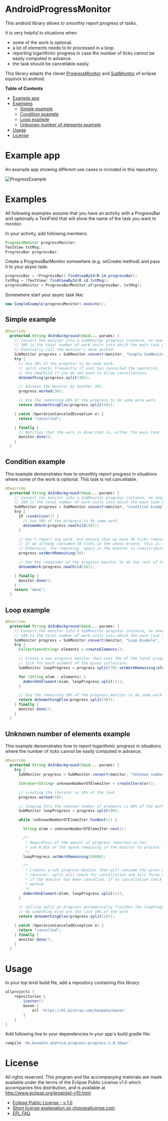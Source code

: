 # AndroidProgressMonitor

This android library allows to smoothly report progress of tasks.

It is very helpful in situations when
 * some of the work is optional.
 * a lot of elements needs to br processed in a loop.
 * reporting logarithmic progress in case the number of ticks cannot be easily computed in advance.
 * the task should be cancellable easily.

This library adapts the clever [ProgressMonitor](https://git.io/vz9n0) and [SubMonitor](https://git.io/vz9n1)
 of eclipse equinox to android.
 
**Table of Contents**
- [Example app](#)
- [Examples](#)
	- [Simple example](#)
	- [Condition example](#)
	- [Loop example](#)
	- [Unknown number of elements example](#)
- [Usage](#)
- [License](#)

# Example app

An example app showing different use cases is included in this repository.

![ProgressExample](https://raw.githubusercontent.com/baumato/AndroidProgressMonitor/master/doc/ProgressExample.gif)

# Examples

All following examples assume that you have an activity with a ProgressBar and optionally a
 TextField that will show the name of the task you want to monitor.
 
In your activity, add following members:

```java
ProgressMonitor progressMonitor;
TextView txtMsg;
ProgressBar progressBar;
```

Create a ProgressBarMonitor somewhere (e.g. onCreate method) and pass it to your async task:

```java
progressBar = (ProgressBar) findViewById(R.id.progressBar);
txtMsg = (TextView) findViewById(R.id.txtMsg);
progressMonitor = ProgressBarMonitor.of(progressBar, txtMsg);
```

Somewhere start your async task like:

```java
new SimpleExample(progressMonitor).execute();
```

## Simple example

```java
@Override
  protected String doInBackground(Void... params) {
    // Convert the monitor into a SubMonitor progress instance, no need to call beginTask.
    // 100 is the total number of work units into which the main task gets subdivided.
    // Eventually call the monitor's done method.
    SubMonitor progress = SubMonitor.convert(monitor, "Simple SubMonitor Example", 100);
    try {
      // Use 30% of the progress to do some work.
      // split checks frequently if user has cancelled the operation.
      // Use newChild if you do not want to allow cancellations.
      doSomething(progress.split(30));

      // Advance the monitor by another 30%.
      progress.worked(30);

      // Use the remaining 40% of the progress to do some more work.
      return doSomethingElse(progress.split(40));

    } catch (OperationCanceledException e) {
      return "cancelled";

    } finally {
      // Notifies that the work is done;that is, either the main task is completed or the user canceled it.
      monitor.done();
    }
  }
```
 
## Condition example

This example demonstrates how to smoothly report progress in situations where some of the work is optional. This task is not cancellable.

```java
@Override
  protected String doInBackground(Void... params) {
    // Convert the monitor into a SubMonitor progress instance, no need to call beginTask.
    // 100 is the total number of work units into which the main task gets subdivided.
    SubMonitor progress = SubMonitor.convert(monitor, "Condition Example", 100);
    try {
      if (condition()) {
        // Use 50% of the progress to do some work,
        doSomeWork(progress.newChild(50));
      }

      // Don't report any work, but ensure that we have 50 ticks remaining on the progress monitor.
      // If we already consumed 50 ticks in the above branch, this is a no-op.
      // Otherwise, the remaining  space in the monitor is redistributed into 50 ticks.
      progress.setWorkRemaining(50);

      // Use the remainder of the progress monitor to do the rest of the work.
      doSomeWork(progress.newChild(50));

    } finally {
      monitor.done();
    }
    return "done";
  }
```

## Loop example

```java
@Override
  protected String doInBackground(Void... params) {
    // Convert the monitor into a SubMonitor progress instance, no need to call beginTask.
    // 100 is the total number of work units into which the main task is been subdivided.
    SubMonitor progress = SubMonitor.convert(monitor, "Loop Example", 100);
    try {
      Collection<String> elements = createElements();

      // Create a new progress monitor that uses 70% of the total progress and will allocate one
      // tick for each element of the given collection.
      SubMonitor loopProgress = progress.split(70).setWorkRemaining(elements.size());

      for (String elem : elements) {
        doWorkOnElement(elem, loopProgress.split(1));
      }

      // Use the remaining 30% of the progress monitor to do some work outside the loop
      return doSomethingElse(progress.split(30));
    } finally {
      monitor.done();
    }
  }
```

## Unknown number of elements example

This example demonstrates how to report logarithmic progress in situations where the number of ticks cannot be easily computed in advance.

```java
@Override
  protected String doInBackground(Void... params) {
    try {
      SubMonitor progress = SubMonitor.convert(monitor, "Unknown number of elements example", 100);

      Iterator<String> unknownNumberOfElemsIter = createIterator();

      // creating the iterator is 10% of the task.
      progress.worked(10);

      // looping thru the unknown number of elements is 80% of the work.
      SubMonitor loopProgress = progress.split(80);

      while (unknownNumberOfElemsIter.hasNext()) {

        String elem = unknownNumberOfElemsIter.next();

        /*
         * Regardless of the amount of progress reported so far,
         * use 0.01% of the space remaining in the monitor to process the next element.
         */
        loopProgress.setWorkRemaining(10000);

        /*
         * Creates a sub progress monitor that will consume the given number of ticks from the
         * receiver. split will check for cancellation and will throw an OperationCanceledException
         * if the monitor has been cancelled. If no cancellation check is needed, use newChild
         * method.
         */
        doWorkOnElement(elem, loopProgress.split(1));
      }

      // calling split on progress automatically finishes the loopProgress.
      // do something else are the last 10% of the work
      return doSomethingElse(progress.split(10));

    } catch (OperationCanceledException e) {
      return "cancelled";
    } finally {
      monitor.done();
    }
  }
```

# Usage

In your top level build file, add a repository containing this library:

```gradle
allprojects {
    repositories {
        jcenter()
        maven {
            url 'https://dl.bintray.com/baumato/maven'
        }
    }
}
```

Add following line to your dependencies in your app's build.gradle file:

```gradle
compile 'de.baumato.android.progress:progress:1.0.1@aar'
```

# License

All rights reserved. This program and the accompanying materials
are made available under the terms of the Eclipse Public License v1.0
which accompanies this distribution, and is available at
http://www.eclipse.org/legal/epl-v10.html.

* [Eclipse Public License - v 1.0](https://www.eclipse.org/legal/epl-v10.html)
* [Short license explanation on choosealicense.com](http://choosealicense.com/licenses/epl-1.0/)
* [EPL FAQ](https://eclipse.org/legal/eplfaq.php)



